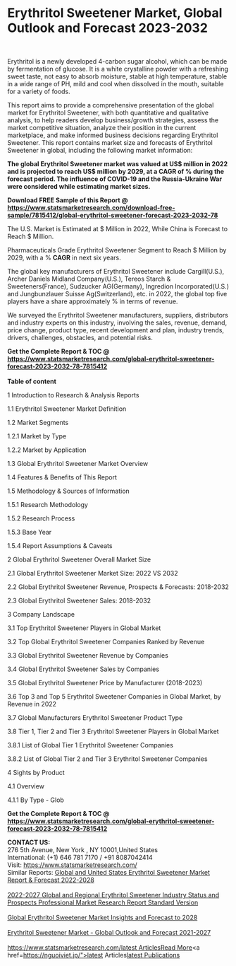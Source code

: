 <h1>Erythritol Sweetener Market, Global Outlook and Forecast 2023-2032</h1><br/><p>Erythritol is a newly developed 4-carbon sugar alcohol, which can be made by fermentation of glucose. It is a white crystalline powder with a refreshing sweet taste, not easy to absorb moisture, stable at high temperature, stable in a wide range of PH, mild and cool when dissolved in the mouth, suitable for a variety of foods.</p><p>This report aims to provide a comprehensive presentation of the global market for Erythritol Sweetener, with both quantitative and qualitative analysis, to help readers develop business/growth strategies, assess the market competitive situation, analyze their position in the current marketplace, and make informed business decisions regarding Erythritol Sweetener. This report contains market size and forecasts of Erythritol Sweetener in global, including the following market information:</p><p><strong>The global Erythritol Sweetener market was valued at US$ million in 2022 and is projected to reach US$ million by 2029, at a <strong>CAGR</strong> of % during the forecast period. The influence of COVID-19 and the Russia-Ukraine War were considered while estimating market sizes.</strong></p><p><strong>Download FREE Sample of this Report @ <a href="https://www.statsmarketresearch.com/download-free-sample/7815412/global-erythritol-sweetener-forecast-2023-2032-78">https://www.statsmarketresearch.com/download-free-sample/7815412/global-erythritol-sweetener-forecast-2023-2032-78</a></strong></p><p>The U.S. Market is Estimated at $ Million in 2022, While China is Forecast to Reach $ Million.</p><p>Pharmaceuticals Grade Erythritol Sweetener Segment to Reach $ Million by 2029, with a % <strong>CAGR</strong> in next six years.</p><p>The global key manufacturers of Erythritol Sweetener include Cargill(U.S.), Archer Daniels Midland Company(U.S.), Tereos Starch & Sweeteners(France), Sudzucker AG(Germany), Ingredion Incorporated(U.S.) and Jungbunzlauer Suisse Ag(Switzerland), etc. in 2022, the global top five players have a share approximately % in terms of revenue.</p><p>We surveyed the Erythritol Sweetener manufacturers, suppliers, distributors and industry experts on this industry, involving the sales, revenue, demand, price change, product type, recent development and plan, industry trends, drivers, challenges, obstacles, and potential risks.</p><div><b>Get the Complete Report & TOC @ <a href="https://www.statsmarketresearch.com/global-erythritol-sweetener-forecast-2023-2032-78-7815412">https://www.statsmarketresearch.com/global-erythritol-sweetener-forecast-2023-2032-78-7815412</a></b></div><br><b>Table of content</b><p>1 Introduction to Research & Analysis Reports<br />
 
  1.1 Erythritol Sweetener Market Definition<br />
 
  1.2 Market Segments<br />
 
  1.2.1 Market by Type<br />
 
  1.2.2 Market by Application<br />
 
  1.3 Global Erythritol Sweetener Market Overview<br />
 
  1.4 Features & Benefits of This Report<br />
 
  1.5 Methodology & Sources of Information<br />
 
  1.5.1 Research Methodology<br />
 
  1.5.2 Research Process<br />
 
  1.5.3 Base Year<br />
 
  1.5.4 Report Assumptions & Caveats<br />
 
 2 Global Erythritol Sweetener Overall Market Size<br />
 
  2.1 Global Erythritol Sweetener Market Size: 2022 VS 2032<br />
 
  2.2 Global Erythritol Sweetener Revenue, Prospects & Forecasts: 2018-2032<br />
 
  2.3 Global Erythritol Sweetener Sales: 2018-2032<br />
 
 3 Company Landscape<br />
 
  3.1 Top Erythritol Sweetener Players in Global Market<br />
 
  3.2 Top Global Erythritol Sweetener Companies Ranked by Revenue<br />
 
  3.3 Global Erythritol Sweetener Revenue by Companies<br />
 
  3.4 Global Erythritol Sweetener Sales by Companies<br />
 
  3.5 Global Erythritol Sweetener Price by Manufacturer (2018-2023)<br />
 
  3.6 Top 3 and Top 5 Erythritol Sweetener Companies in Global Market, by Revenue in 2022<br />
 
  3.7 Global Manufacturers Erythritol Sweetener Product Type<br />
 
  3.8 Tier 1, Tier 2 and Tier 3 Erythritol Sweetener Players in Global Market<br />
 
  3.8.1 List of Global Tier 1 Erythritol Sweetener Companies<br />
 
  3.8.2 List of Global Tier 2 and Tier 3 Erythritol Sweetener Companies<br />
 
 4 Sights by Product<br />
 
  4.1 Overview<br />
 
  4.1.1 By Type - Glob<br><div><b>Get the Complete Report & TOC @ <a href="https://www.statsmarketresearch.com/global-erythritol-sweetener-forecast-2023-2032-78-7815412">https://www.statsmarketresearch.com/global-erythritol-sweetener-forecast-2023-2032-78-7815412</a></b></div></p> <b>CONTACT US:</b><br>276 5th Avenue, New York , NY 10001,United States<br>International: (+1) 646 781 7170 / +91 8087042414<br>Visit: <a href="https://www.statsmarketresearch.com/">https://www.statsmarketresearch.com/</a><br>Similar Reports: <a href="https://www.statsmarketresearch.com/global-erythritol-sweetener-forecast-2023-2032-78-7815412">Global and United States Erythritol Sweetener Market Report & Forecast 2022-2028</a><br/><br/><a href="https://www.statsmarketresearch.com/global-erythritol-sweetener-forecast-2023-2032-78-7815412">2022-2027 Global and Regional Erythritol Sweetener Industry Status and Prospects Professional Market Research Report Standard Version</a><br/><br/><a href="https://www.statsmarketresearch.com/global-erythritol-sweetener-forecast-2023-2032-78-7815412">Global Erythritol Sweetener Market Insights and Forecast to 2028</a><br/><br/><a href="https://www.statsmarketresearch.com/global-erythritol-sweetener-forecast-2023-2032-78-7815412">Erythritol Sweetener Market - Global Outlook and Forecast 2021-2027</a><br/><br/><a href="https://gyeongbokgung.com">https://www.statsmarketresearch.com/</a><a href="https://hallyeomaritime.com">latest Articles</a><a href="https://jingwansa.com">Read More</a><a href=https://nguoiviet.jp/">latest Articles</a><a href="https://www.intelmarketresearch.com/">latest Publications</a>